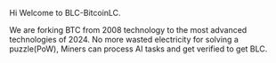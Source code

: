 Hi Welcome to BLC-BitcoinLC.

We are forking BTC from 2008 technology to the most advanced technologies of 2024.
No more wasted electricity for solving a puzzle(PoW), Miners can process AI tasks and get verified to get BLC.


<!---
BLC-BitcoinLC/BLC-BitcoinLC is a ✨ special ✨ repository because its `README.md` (this file) appears on your GitHub profile.
You can click the Preview link to take a look at your changes.
--->

